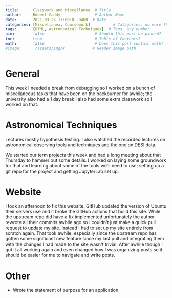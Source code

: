```yaml
---
title:      Classwork and Miscellanea  # Title
author:     Robert Caddy               # Author Name
date:       2021-03-26 17:00:0 -0400  # Date
categories: [Miscellanea, Coursework]          # Catagories, no more than 2
tags:       [HTML, Astronomical Techniques]  # Tags, any number
pin:        false                      # Should this post be pinned?
toc:        true                       # Table of Contents?
math:       false                      # Does this post contain math?
#image:      /assets/img/#            # Header image path
---
```


# General
This week I needed a break from debugging so I worked on a bunch of
miscellaneous tasks that have been on the backburner for awhile; the university
also had a 1 day break I also had some extra classwork so I worked on that.

# Astronomical Techniques
Lectures mostly hypothesis testing. I also watched the recorded lectures on
astronomical observing tools and techniques and the one on DESI data.

We started our term projects this week and had a long meeting about that
Thursday to hammer out some details. I worked on laying some groundwork for that
and learning about some of the tools we'll need to use; setting up a git repo
for the project and getting JupyterLab set up.


# Website
I took an afternoon to fix this website. GitHub updated the version of Ubuntu
their servers use and it broke the GitHub actions that build this site. While
the upstream repo did have a fix implemented unfortunately the author rewrote
all their commits awhile ago so I couldn't just make a quick pull request to
update my site. Instead I had to set up my site entirely from scratch again.
That took awhile, especially since the upstream repo has gotten some significant
new feature since my last pull and integrating them with the changes I had made
to the site wasn't trivial. After awhile though I got it all working again and
even changed how I was organizing posts so it should be easier for me to
navigate and write posts.

# Other
- Wrote the statement of purpose for an application